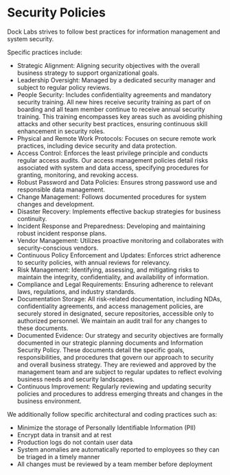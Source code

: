# Security Policies

Dock Labs strives to follow best practices for information management and system security.&#x20;

Specific practices include:

* Strategic Alignment: Aligning security objectives with the overall business strategy to support organizational goals.&#x20;
* Leadership Oversight: Managed by a dedicated security manager and subject to regular policy reviews.
* People Security: Includes confidentiality agreements and mandatory security training. All new hires receive security training as part of on boarding and all team member continue to receive annual security training. This training encompasses key areas such as avoiding phishing attacks and other security best practices, ensuring continuous skill enhancement in security roles.
* Physical and Remote Work Protocols: Focuses on secure remote work practices, including device security and data protection.
* Access Control: Enforces the least privilege principle and conducts regular access audits. Our access management policies detail risks associated with system and data access, specifying procedures for granting, monitoring, and revoking access.
* Robust Password and Data Policies: Ensures strong password use and responsible data management.
* Change Management: Follows documented procedures for system changes and development.
* Disaster Recovery: Implements effective backup strategies for business continuity.
* Incident Response and Preparedness: Developing and maintaining robust incident response plans.&#x20;
* Vendor Management: Utilizes proactive monitoring and collaborates with security-conscious vendors.
* Continuous Policy Enforcement and Updates: Enforces strict adherence to security policies, with annual reviews for relevancy.
* Risk Management: Identifying, assessing, and mitigating risks to maintain the integrity, confidentiality, and availability of information.
* Compliance and Legal Requirements: Ensuring adherence to relevant laws, regulations, and industry standards.
* Documentation Storage: All risk-related documentation, including NDAs, confidentiality agreements, and access management policies, are securely stored in designated, secure repositories, accessible only to authorized personnel. We maintain an audit trail for any changes to these documents.
* Documented Evidence: Our strategy and security objectives are formally documented in our strategic planning documents and Information Security Policy. These documents detail the specific goals, responsibilities, and procedures that govern our approach to security and overall business strategy. They are reviewed and approved by the management team and are subject to regular updates to reflect evolving business needs and security landscapes.
* Continuous Improvement: Regularly reviewing and updating security policies and procedures to address emerging threats and changes in the business environment.

We additionally follow specific architectural and coding practices such as:

* Minimize the storage of Personally Identifiable Information (PII)
* Encrypt data in transit and at rest
* Production logs do not contain user data
* System anomalies are automatically reported to employees so they can be triaged in a timely manner
* All changes must be reviewed by a team member before deployment
